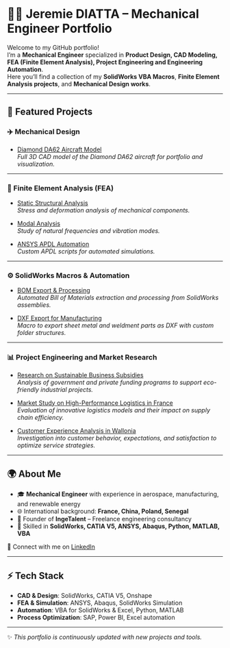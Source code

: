 # 👨‍💻 Jeremie DIATTA – Mechanical Engineer Portfolio

Welcome to my GitHub portfolio!  
I’m a **Mechanical Engineer** specialized in **Product Design, CAD Modeling, FEA (Finite Element Analysis), Project Engineering and Engineering Automation**.  
Here you’ll find a collection of my **SolidWorks VBA Macros**, **Finite Element Analysis projects**, and **Mechanical Design works**.

---

## 🔗 Featured Projects

### ✈️ Mechanical Design
- [Diamond DA62 Aircraft Model](projects/aircraft-da62.md)  
  *Full 3D CAD model of the Diamond DA62 aircraft for portfolio and visualization.*

---

### 🧮 Finite Element Analysis (FEA)
- [Static Structural Analysis](projects/fea-static.md)  
  *Stress and deformation analysis of mechanical components.*  

- [Modal Analysis](projects/fea-modal.md)  
  *Study of natural frequencies and vibration modes.*  

- [ANSYS APDL Automation](projects/fea-apdl.md)  
  *Custom APDL scripts for automated simulations.*  

---

### ⚙️ SolidWorks Macros & Automation
- [BOM Export & Processing](projects/solidworks-bom.md)  
  *Automated Bill of Materials extraction and processing from SolidWorks assemblies.*  

- [DXF Export for Manufacturing](projects/solidworks-dxf.md)  
  *Macro to export sheet metal and weldment parts as DXF with custom folder structures.*  

---

### 📊 Project Engineering and Market Research
- [Research on Sustainable Business Subsidies](projects/market-research_subsidies.md)  
  *Analysis of government and private funding programs to support eco-friendly industrial projects.*  

- [Market Study on High-Performance Logistics in France](projects/market-research-logistics.md)  
  *Evaluation of innovative logistics models and their impact on supply chain efficiency.*  

- [Customer Experience Analysis in Wallonia](projects/market-research-customer.md)  
  *Investigation into customer behavior, expectations, and satisfaction to optimize service strategies.*   

---

## 🌍 About Me
- 🎓 **Mechanical Engineer** with experience in aerospace, manufacturing, and renewable energy  
- 🌐 International background: **France, China, Poland, Senegal**  
- 💼 Founder of **IngeTalent** – Freelance engineering consultancy  
- 🔧 Skilled in **SolidWorks, CATIA V5, ANSYS, Abaqus, Python, MATLAB, VBA**  

📌 Connect with me on [LinkedIn](https://www.linkedin.com/in/jeremiediattamechanicalengineer)  

---

## ⚡ Tech Stack
- **CAD & Design**: SolidWorks, CATIA V5, Onshape  
- **FEA & Simulation**: ANSYS, Abaqus, SolidWorks Simulation  
- **Automation**: VBA for SolidWorks & Excel, Python, MATLAB  
- **Process Optimization**: SAP, Power BI, Excel automation  

---

✨ *This portfolio is continuously updated with new projects and tools.*  
